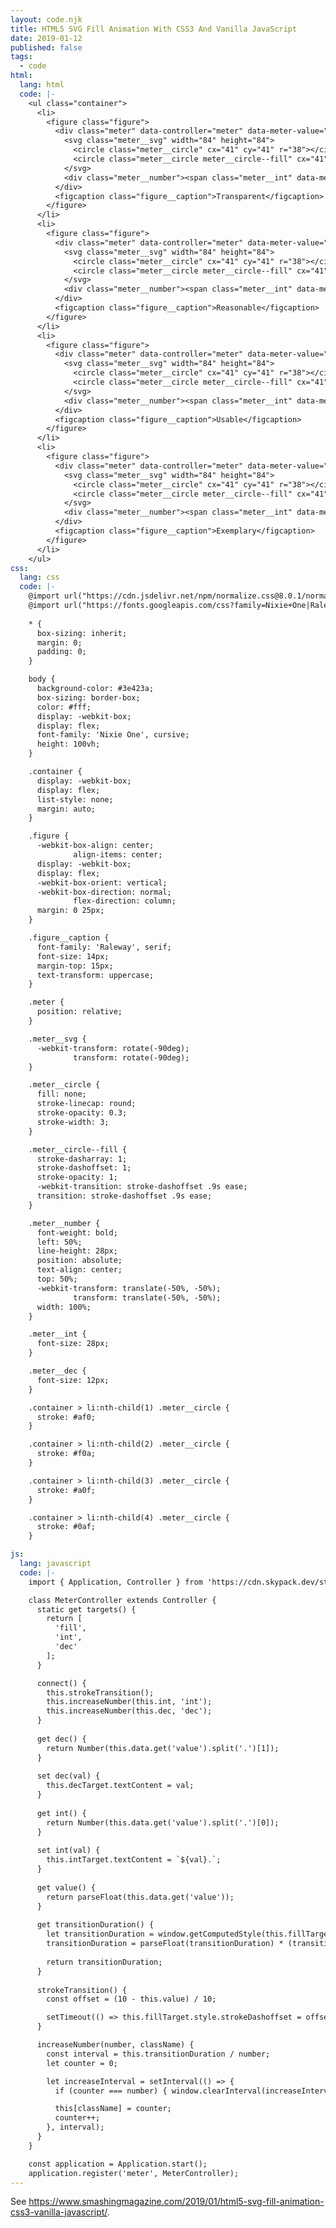 ```yaml
---
layout: code.njk
title: HTML5 SVG Fill Animation With CSS3 And Vanilla JavaScript
date: 2019-01-12
published: false
tags:
  - code
html:
  lang: html
  code: |-
    <ul class="container">
      <li>
        <figure class="figure">
          <div class="meter" data-controller="meter" data-meter-value="7.50">
            <svg class="meter__svg" width="84" height="84">
              <circle class="meter__circle" cx="41" cy="41" r="38"></circle>
              <circle class="meter__circle meter__circle--fill" cx="41" cy="41" r="38" pathLength="1" data-meter-target="fill"></circle>
            </svg>
            <div class="meter__number"><span class="meter__int" data-meter-target="int">0.</span><span class="meter__dec" data-meter-target="dec">00</span></div>
          </div>
          <figcaption class="figure__caption">Transparent</figcaption>
        </figure>
      </li>
      <li>
        <figure class="figure">
          <div class="meter" data-controller="meter" data-meter-value="9.27">
            <svg class="meter__svg" width="84" height="84">
              <circle class="meter__circle" cx="41" cy="41" r="38"></circle>
              <circle class="meter__circle meter__circle--fill" cx="41" cy="41" r="38" pathLength="1" data-meter-target="fill"></circle>
            </svg>
            <div class="meter__number"><span class="meter__int" data-meter-target="int">0.</span><span class="meter__dec" data-meter-target="dec">00</span></div>
          </div>
          <figcaption class="figure__caption">Reasonable</figcaption>
        </figure>
      </li>
      <li>
        <figure class="figure">
          <div class="meter" data-controller="meter" data-meter-value="6.93">
            <svg class="meter__svg" width="84" height="84">
              <circle class="meter__circle" cx="41" cy="41" r="38"></circle>
              <circle class="meter__circle meter__circle--fill" cx="41" cy="41" r="38" pathLength="1" data-meter-target="fill"></circle>
            </svg>
            <div class="meter__number"><span class="meter__int" data-meter-target="int">0.</span><span class="meter__dec" data-meter-target="dec">00</span></div>
          </div>
          <figcaption class="figure__caption">Usable</figcaption>
        </figure>
      </li>
      <li>
        <figure class="figure">
          <div class="meter" data-controller="meter" data-meter-value="8.72">
            <svg class="meter__svg" width="84" height="84">
              <circle class="meter__circle" cx="41" cy="41" r="38"></circle>
              <circle class="meter__circle meter__circle--fill" cx="41" cy="41" r="38" pathLength="1" data-meter-target="fill"></circle>
            </svg>
            <div class="meter__number"><span class="meter__int" data-meter-target="int">0.</span><span class="meter__dec" data-meter-target="dec">00</span></div>
          </div>
          <figcaption class="figure__caption">Exemplary</figcaption>
        </figure>
      </li>
    </ul>
css:
  lang: css
  code: |-
    @import url("https://cdn.jsdelivr.net/npm/normalize.css@8.0.1/normalize.min.css");
    @import url("https://fonts.googleapis.com/css?family=Nixie+One|Raleway:200");
    
    * {
      box-sizing: inherit;
      margin: 0;
      padding: 0;
    }

    body {
      background-color: #3e423a;
      box-sizing: border-box;
      color: #fff;
      display: -webkit-box;
      display: flex;
      font-family: 'Nixie One', cursive;
      height: 100vh;
    }

    .container {
      display: -webkit-box;
      display: flex;
      list-style: none;
      margin: auto;
    }

    .figure {
      -webkit-box-align: center;
              align-items: center;
      display: -webkit-box;
      display: flex;
      -webkit-box-orient: vertical;
      -webkit-box-direction: normal;
              flex-direction: column;
      margin: 0 25px;
    }

    .figure__caption {
      font-family: 'Raleway', serif;
      font-size: 14px;
      margin-top: 15px;
      text-transform: uppercase;
    }

    .meter {
      position: relative;
    }

    .meter__svg {
      -webkit-transform: rotate(-90deg);
              transform: rotate(-90deg);
    }

    .meter__circle {
      fill: none;
      stroke-linecap: round;
      stroke-opacity: 0.3;
      stroke-width: 3;
    }

    .meter__circle--fill {
      stroke-dasharray: 1;
      stroke-dashoffset: 1;
      stroke-opacity: 1;
      -webkit-transition: stroke-dashoffset .9s ease;
      transition: stroke-dashoffset .9s ease;
    }

    .meter__number {
      font-weight: bold;
      left: 50%;
      line-height: 28px;
      position: absolute;
      text-align: center;
      top: 50%;
      -webkit-transform: translate(-50%, -50%);
              transform: translate(-50%, -50%);
      width: 100%;
    }

    .meter__int {
      font-size: 28px;
    }

    .meter__dec {
      font-size: 12px;
    }

    .container > li:nth-child(1) .meter__circle {
      stroke: #af0;
    }

    .container > li:nth-child(2) .meter__circle {
      stroke: #f0a;
    }

    .container > li:nth-child(3) .meter__circle {
      stroke: #a0f;
    }

    .container > li:nth-child(4) .meter__circle {
      stroke: #0af;
    }

js:
  lang: javascript
  code: |-
    import { Application, Controller } from 'https://cdn.skypack.dev/stimulus';

    class MeterController extends Controller {
      static get targets() {
        return [
          'fill',
          'int',
          'dec'
        ];
      }

      connect() {
        this.strokeTransition();
        this.increaseNumber(this.int, 'int');
        this.increaseNumber(this.dec, 'dec');
      }
      
      get dec() {
        return Number(this.data.get('value').split('.')[1]);
      }
      
      set dec(val) {
        this.decTarget.textContent = val;
      }
      
      get int() {
        return Number(this.data.get('value').split('.')[0]);
      }
      
      set int(val) {
        this.intTarget.textContent = `${val}.`;
      }
      
      get value() {
        return parseFloat(this.data.get('value'));
      }
      
      get transitionDuration() {
        let transitionDuration = window.getComputedStyle(this.fillTarget).transitionDuration;
        transitionDuration = parseFloat(transitionDuration) * (transitionDuration.indexOf('ms') > -1 ? 1 : 1000);
        
        return transitionDuration;
      }
      
      strokeTransition() {
        const offset = (10 - this.value) / 10;

        setTimeout(() => this.fillTarget.style.strokeDashoffset = offset, 100);
      }

      increaseNumber(number, className) {
        const interval = this.transitionDuration / number;
        let counter = 0;

        let increaseInterval = setInterval(() => {
          if (counter === number) { window.clearInterval(increaseInterval); }

          this[className] = counter;
          counter++;
        }, interval);
      }
    }

    const application = Application.start();
    application.register('meter', MeterController);
---
```

See https://www.smashingmagazine.com/2019/01/html5-svg-fill-animation-css3-vanilla-javascript/.
